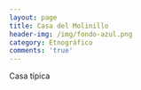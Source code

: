 ```yaml
---
layout: page
title: Casa del Molinillo
header-img: /img/fondo-azul.png
category: Etnográfico
comments: 'true'
---
```



Casa típica
